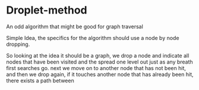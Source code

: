 # Droplet-method
An odd algorithm that might be good for graph traversal


Simple Idea, the specifics for the algorithm should use a node by node dropping.

So looking at the idea it should be a graph, we drop a node and indicate all nodes that have been visited and the spread one level out just as any breath first searches go.
next we move on to another node that has not been hit, and then we drop again, if it touches another node that has already been hit, there exists a path between
